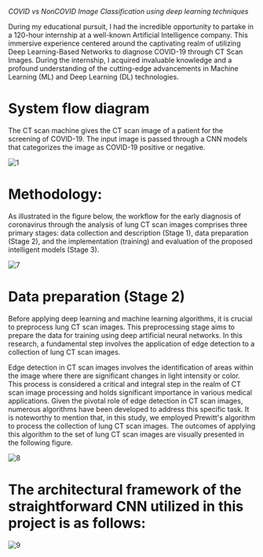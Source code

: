 *COVID vs NonCOVID Image Classification using deep learning techniques*

During my educational pursuit, I had the incredible opportunity to partake in a 120-hour internship at a well-known Artificial Intelligence company. This immersive experience centered around the captivating realm of utilizing Deep Learning-Based Networks to diagnose COVID-19 through CT Scan Images. During the internship, I acquired invaluable knowledge and a profound understanding of the cutting-edge advancements in Machine Learning (ML) and Deep Learning (DL) technologies. 

# System flow diagram

The CT scan machine gives the CT scan image of a patient for the screening of COVID-19. The input image is passed through a CNN models that categorizes the image as COVID-19 positive or negative.

![1](https://github.com/miladmasroor/COVID-19-detection/assets/79324919/c14ebd6e-138d-4ff2-a9f9-d0487c30e184)


# Methodology:

As illustrated in the figure below, the workflow for the early diagnosis of coronavirus through the analysis of lung CT scan images comprises three primary stages: data collection and description (Stage 1), data preparation (Stage 2), and the implementation (training) and evaluation of the proposed intelligent models (Stage 3).

![7](https://github.com/miladmasroor/COVID-19-detection/assets/79324919/7802bede-3e7c-41b0-9558-1d9b506526e2)

# Data preparation (Stage 2)

Before applying deep learning and machine learning algorithms, it is crucial to preprocess lung CT scan images. This preprocessing stage aims to prepare the data for training using deep artificial neural networks. In this research, a fundamental step involves the application of edge detection to a collection of lung CT scan images.

Edge detection in CT scan images involves the identification of areas within the image where there are significant changes in light intensity or color. This process is considered a critical and integral step in the realm of CT scan image processing and holds significant importance in various medical applications. Given the pivotal role of edge detection in CT scan images, numerous algorithms have been developed to address this specific task. It is noteworthy to mention that, in this study, we employed Prewitt's algorithm to process the collection of lung CT scan images. The outcomes of applying this algorithm to the set of lung CT scan images are visually presented in the following figure.

![8](https://github.com/miladmasroor/COVID-19-detection/assets/79324919/e5973378-124a-4c4b-a2df-37c7c6a4c127)

# The architectural framework of the straightforward CNN utilized in this project is as follows:

![9](https://github.com/miladmasroor/COVID-19-detection/assets/79324919/76593ef0-1843-4fda-9846-fbf8970e6d37)

